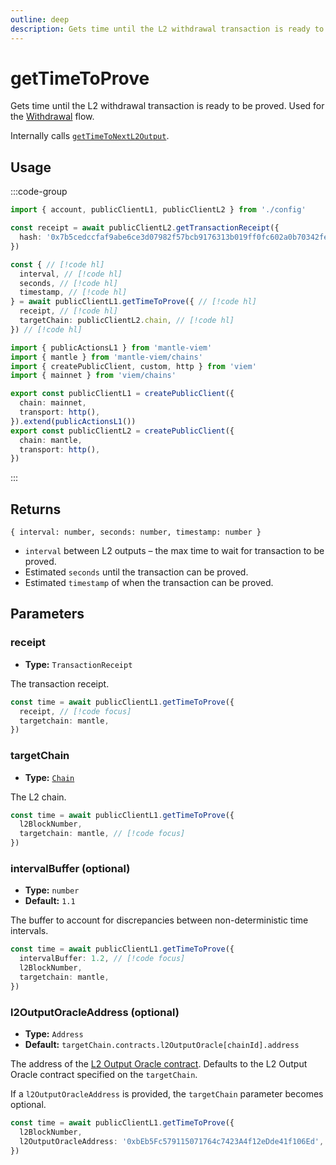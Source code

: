 ```yaml
---
outline: deep
description: Gets time until the L2 withdrawal transaction is ready to be proved.
---
```


# getTimeToProve

Gets time until the L2 withdrawal transaction is ready to be proved. Used for the [Withdrawal](/guides/withdrawals) flow.

Internally calls [`getTimeToNextL2Output`](/actions/getTimeToNextL2Output).

## Usage

:::code-group

```ts [example.ts]
import { account, publicClientL1, publicClientL2 } from './config'

const receipt = await publicClientL2.getTransactionReceipt({
  hash: '0x7b5cedccfaf9abe6ce3d07982f57bcb9176313b019ff0fc602a0b70342fe3147',
})

const { // [!code hl]
  interval, // [!code hl]
  seconds, // [!code hl]
  timestamp, // [!code hl]
} = await publicClientL1.getTimeToProve({ // [!code hl]
  receipt, // [!code hl]
  targetChain: publicClientL2.chain, // [!code hl]
}) // [!code hl]
```

```ts [config.ts]
import { publicActionsL1 } from 'mantle-viem'
import { mantle } from 'mantle-viem/chains'
import { createPublicClient, custom, http } from 'viem'
import { mainnet } from 'viem/chains'

export const publicClientL1 = createPublicClient({
  chain: mainnet,
  transport: http(),
}).extend(publicActionsL1())
export const publicClientL2 = createPublicClient({
  chain: mantle,
  transport: http(),
})
```

:::

## Returns

`{ interval: number, seconds: number, timestamp: number }`

- `interval` between L2 outputs – the max time to wait for transaction to be proved.
- Estimated `seconds` until the transaction can be proved.
- Estimated `timestamp` of when the transaction can be proved.

## Parameters

### receipt

- **Type:** `TransactionReceipt`

The transaction receipt.

```ts
const time = await publicClientL1.getTimeToProve({
  receipt, // [!code focus]
  targetchain: mantle,
})
```

### targetChain

- **Type:** [`Chain`](https://viem.sh/docs/glossary/types#chain)

The L2 chain.

```ts
const time = await publicClientL1.getTimeToProve({
  l2BlockNumber,
  targetchain: mantle, // [!code focus]
})
```

### intervalBuffer (optional)

- **Type:** `number`
- **Default:** `1.1`

The buffer to account for discrepancies between non-deterministic time intervals.

```ts
const time = await publicClientL1.getTimeToProve({
  intervalBuffer: 1.2, // [!code focus]
  l2BlockNumber,
  targetchain: mantle,
})
```

### l2OutputOracleAddress (optional)

- **Type:** `Address`
- **Default:** `targetChain.contracts.l2OutputOracle[chainId].address`

The address of the [L2 Output Oracle contract](https://github.com/mantlenetworkio/mantle-v2/blob/v1.0.0-alpha.1/packages/contracts-bedrock/contracts/L1/L2OutputOracle.sol). Defaults to the L2 Output Oracle contract specified on the `targetChain`.

If a `l2OutputOracleAddress` is provided, the `targetChain` parameter becomes optional.

```ts
const time = await publicClientL1.getTimeToProve({
  l2BlockNumber,
  l2OutputOracleAddress: '0xbEb5Fc579115071764c7423A4f12eDde41f106Ed', // [!code focus]
})
```
